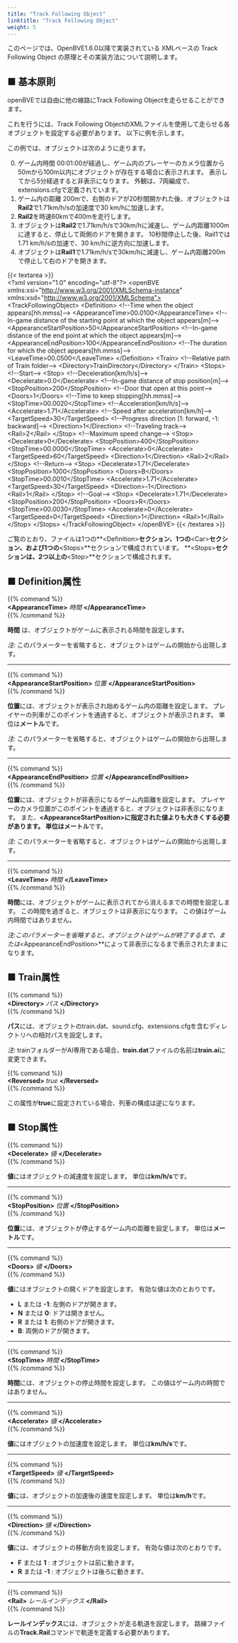 ```yaml
---
title: "Track Following Object"
linktitle: "Track Following Object"
weight: 5
---
```


このページでは、OpenBVE1.6.0以降で実装されている XMLベースの Track Following Object の原理とその実装方法について説明します。

## ■ 基本原則

openBVEでは自由に他の線路にTrack Following Objectを走らせることができます。

これを行うには、Track Following ObjectのXMLファイルを使用して走らせる各オブジェクトを設定する必要があります。 以下に例を示します。

この例では、オブジェクトは次のように走ります。

0. ゲーム内時間 00:01:00が経過し、ゲーム内のプレーヤーのカメラ位置から50mから100m以内にオブジェクトが存在する場合に表示されます。 表示してから5分経過すると非表示になります。 外観は、7両編成で、extensions.cfgで定義されています。
1. ゲーム内の距離 200mで、右側のドアが20秒間開かれた後、オブジェクトは**Rail2**で1.71km/h/sの加速度で30 km/hに加速します。
2. **Rail2**を時速60kmで400mを走行します。
3. オブジェクトは**Rail2**で1.71km/h/sで30km/hに減速し、ゲーム内距離1000mに達すると、停止して両側のドアを開きます。 10秒間停止した後、Rail1では1.71 km/h/sの加速で、30 km/hに逆方向に加速します。
4. オブジェクトは**Rail1**で1.71km/h/sで30km/hに減速し、ゲーム内距離200mで停止して右のドアを開きます。

{{< textarea >}}  
&lt;?xml version="1.0" encoding="utf-8"?>
&lt;openBVE xmlns:xsi="http://www.w3.org/2001/XMLSchema-instance" xmlns:xsd="http://www.w3.org/2001/XMLSchema">
  &lt;TrackFollowingObject>
    &lt;Definition>
      &lt;!--Time when the object appears[hh.mmss]-->
      &lt;AppearanceTime>00.0100&lt;/AppearanceTime>
      &lt;!--In-game distance of the starting point at which the object appears[m]-->
      &lt;AppearanceStartPosition>50&lt;/AppearanceStartPosition>
      &lt;!--In-game distance of the end point at which the object appears[m]-->
      &lt;AppearanceEndPosition>100&lt;/AppearanceEndPosition>
      &lt;!--The duration for which the object appears[hh.mmss]-->
      &lt;LeaveTime>00.0500&lt;/LeaveTime>
    &lt;/Definition>
    &lt;Train>
      &lt;!--Relative path of Train folder-->
      &lt;Directory>TrainDirectory&lt;/Directory>
    &lt;/Train>
    &lt;Stops>
      &lt;!--Start-->
      &lt;Stop>
        &lt;!--Deceleration[km/h/s]-->
        &lt;Decelerate>0.0&lt;/Decelerate>
        &lt;!--In-game distance of stop position[m]-->
        &lt;StopPosition>200&lt;/StopPosition>
        &lt;!--Door that open at this point-->
        &lt;Doors>1&lt;/Doors>
        &lt;!--Time to keep stopping[hh.mmss]-->
        &lt;StopTime>00.0020&lt;/StopTime>
        &lt;!--Acceleration[km/h/s]-->
        &lt;Accelerate>1.71&lt;/Accelerate>
        &lt;!--Speed after acceleration[km/h]-->
        &lt;TargetSpeed>30&lt;/TargetSpeed>
        &lt;!--Progress direction [1: forward, -1: backward]-->
        &lt;Direction>1&lt;/Direction>
        &lt;!--Traveling track-->
        &lt;Rail>2&lt;/Rail>
      &lt;/Stop>
      &lt;!--Maximum speed change-->
      &lt;Stop>
        &lt;Decelerate>0&lt;/Decelerate>
        &lt;StopPosition>400&lt;/StopPosition>
        &lt;StopTime>00.0000&lt;/StopTime>
        &lt;Accelerate>0&lt;/Accelerate>
        &lt;TargetSpeed>60&lt;/TargetSpeed>
        &lt;Direction>1&lt;/Direction>
        &lt;Rail>2&lt;/Rail>
      &lt;/Stop>
      &lt;!--Return-->
      &lt;Stop>
        &lt;Decelerate>1.71&lt;/Decelerate>
        &lt;StopPosition>1000&lt;/StopPosition>
        &lt;Doors>B&lt;/Doors>
        &lt;StopTime>00.0010&lt;/StopTime>
        &lt;Accelerate>1.71&lt;/Accelerate>
        &lt;TargetSpeed>30&lt;/TargetSpeed>
        &lt;Direction>-1&lt;/Direction>
        &lt;Rail>1&lt;/Rail>
      &lt;/Stop>
      &lt;!--Goal-->
      &lt;Stop>
        &lt;Decelerate>1.71&lt;/Decelerate>
        &lt;StopPosition>200&lt;/StopPosition>
        &lt;Doors>R&lt;/Doors>
        &lt;StopTime>00.0030&lt;/StopTime>
        &lt;Accelerate>0&lt;/Accelerate>
        &lt;TargetSpeed>0&lt;/TargetSpeed>
        &lt;Direction>1&lt;/Direction>
        &lt;Rail>1&lt;/Rail>
      &lt;/Stop>
    &lt;/Stops>
  &lt;/TrackFollowingObject>
&lt;/openBVE>
{{< /textarea >}}

ご覧のとおり、ファイルは1つの**\<Definition>**セクション、1つの**\<Car>**セクション、および1つの**\<Stops>**セクションで構成されています。 **\<Stops>**セクションは、2つ以上の**\<Stop>**セクションで構成されます。

## ■ Definition属性

{{% command %}}  
**\<AppearanceTime>** *時間* **\</AppearanceTime>**  
{{% /command %}}

**時間** は、オブジェクトがゲームに表示される時間を設定します。

*注:* このパラメーターを省略すると、オブジェクトはゲームの開始から出現します。

------

{{% command %}}  
**\<AppearanceStartPosition>** *位置* **\</AppearanceStartPosition>**  
{{% /command %}}

**位置**には、オブジェクトが表示され始めるゲーム内の距離を設定します。 プレイヤーの列車がこのポイントを通過すると、オブジェクトが表示されます。 単位は**メートル**です。

*注:* このパラメーターを省略すると、オブジェクトはゲームの開始から出現します。

------

{{% command %}}  
**\<AppearanceEndPosition>** *位置* **\</AppearanceEndPosition>**  
{{% /command %}}

**位置**には、オブジェクトが非表示になるゲーム内距離を設定します。 プレイヤーのカメラ位置がこのポイントを通過すると、オブジェクトは非表示になります。 また、**\<AppearanceStartPosition>**に指定された値よりも大きくする必要があります。 単位は**メートル**です。

*注:* このパラメーターを省略すると、オブジェクトはゲームの開始から出現します。

------

{{% command %}}  
**\<LeaveTime>** *時間* **\</LeaveTime>**  
{{% /command %}}

**時間**には、オブジェクトがゲームに表示されてから消えるまでの時間を設定します。 この時間を過ぎると、オブジェクトは非表示になります。 この値はゲーム内時間ではありません。

*注:*このパラメーターを省略すると、オブジェクトはゲームが終了するまで、または**\<AppearanceEndPosition>**によって非表示になるまで表示されたままになります。

## ■ Train属性

{{% command %}}  
**\<Directory>** *パス* **\</Directory>**  
{{% /command %}}

**パス**には、オブジェクトのtrain.dat、sound.cfg、extensions.cfgを含むディレクトリへの相対パスを設定します。

*注:* trainフォルダーがAI専用である場合、**train.dat**ファイルの名前は**train.ai**に変更できます。

{{% command %}}  
**\<Reversed>** *true* **\</Reversed>**  
{{% /command %}}

この属性が**true**に設定されている場合、列車の構成は逆になります。

## ■ Stop属性

{{% command %}}  
**\<Decelerate>** *値* **\</Decelerate>**  
{{% /command %}}

**値**にはオブジェクトの減速度を設定します。 単位は**km/h/s**です。

------

{{% command %}}  
**\<StopPosition>** *位置* **\</StopPosition>**  
{{% /command %}}

**位置**には、オブジェクトが停止するゲーム内の距離を設定します。 単位は**メートル**です。

------

{{% command %}}  
**\<Doors>** *値* **\</Doors>**  
{{% /command %}}

**値**にはオブジェクトの開くドアを設定します。 有効な値は次のとおりです。

- **L** または **-1**: 左側のドアが開きます。
- **N** または **0**: ドアは開きません。
- **R** または **1**: 右側のドアが開きます。
- **B**: 両側のドアが開きます。

------

{{% command %}}  
**\<StopTime>** *時間* **\</StopTime>**  
{{% /command %}}

**時間**には、オブジェクトの停止時間を設定します。 この値はゲーム内の時間ではありません。

------

{{% command %}}  
**\<Accelerate>** *値* **\</Accelerate>**  
{{% /command %}}

**値**にはオブジェクトの加速度を設定します。 単位は**km/h/s**です。

------

{{% command %}}  
**\<TargetSpeed>** *値* **\</TargetSpeed>**  
{{% /command %}}

**値**には、オブジェクトの加速後の速度を設定します。 単位は**km/h**です。

------

{{% command %}}  
**\<Direction>** *値* **\</Direction>**  
{{% /command %}}

**値**には、オブジェクトの移動方向を設定します。 有効な値は次のとおりです。

- **F** または **1** : オブジェクトは前に動きます。
- **R** または **-1** : オブジェクトは後ろに動きます。

------

{{% command %}}  
**\<Rail>** *レールインデックス* **\</Rail>**  
{{% /command %}}

**レールインデックス**には、オブジェクトが走る軌道を設定します。 路線ファイルの**Track.Rail**コマンドで軌道を定義する必要があります。
